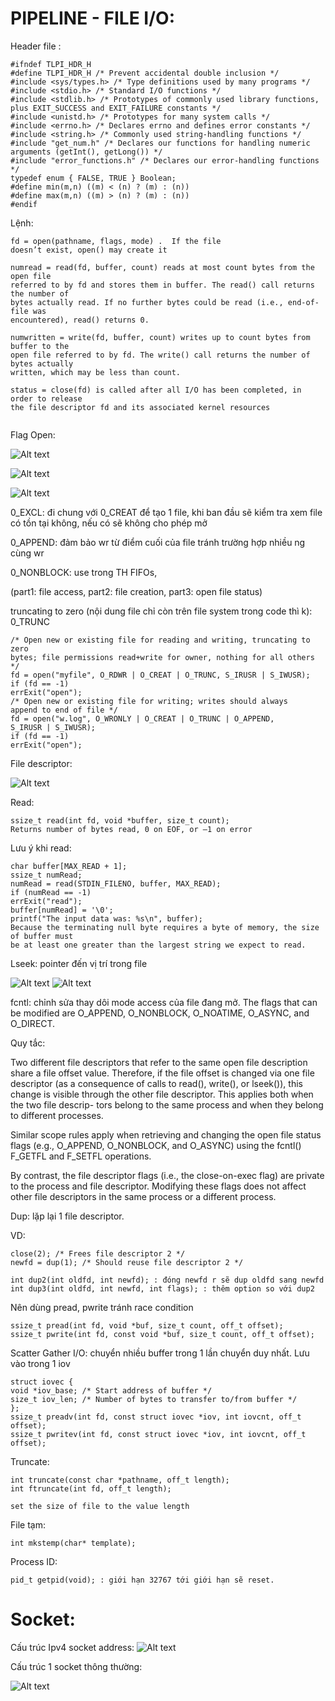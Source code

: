 # PIPELINE - FILE I/O:

Header file :
```
#ifndef TLPI_HDR_H
#define TLPI_HDR_H /* Prevent accidental double inclusion */
#include <sys/types.h> /* Type definitions used by many programs */
#include <stdio.h> /* Standard I/O functions */
#include <stdlib.h> /* Prototypes of commonly used library functions,
plus EXIT_SUCCESS and EXIT_FAILURE constants */
#include <unistd.h> /* Prototypes for many system calls */
#include <errno.h> /* Declares errno and defines error constants */
#include <string.h> /* Commonly used string-handling functions */
#include "get_num.h" /* Declares our functions for handling numeric
arguments (getInt(), getLong()) */
#include "error_functions.h" /* Declares our error-handling functions */
typedef enum { FALSE, TRUE } Boolean;
#define min(m,n) ((m) < (n) ? (m) : (n))
#define max(m,n) ((m) > (n) ? (m) : (n))
#endif
```

Lệnh: 
```
fd = open(pathname, flags, mode) .  If the file
doesn’t exist, open() may create it

numread = read(fd, buffer, count) reads at most count bytes from the open file
referred to by fd and stores them in buffer. The read() call returns the number of
bytes actually read. If no further bytes could be read (i.e., end-of-file was
encountered), read() returns 0.

numwritten = write(fd, buffer, count) writes up to count bytes from buffer to the
open file referred to by fd. The write() call returns the number of bytes actually
written, which may be less than count.

status = close(fd) is called after all I/O has been completed, in order to release
the file descriptor fd and its associated kernel resources


```

Flag Open: 

![Alt text](image.png)

![Alt text](image-1.png)

![Alt text](image-2.png)

0_EXCL: đi chung với 0_CREAT để tạo 1 file, khi ban đầu sẽ kiểm tra xem file có tồn tại không, nếu có sẽ không cho phép mở

0_APPEND: đảm bảo wr từ điểm cuối của file tránh trường hợp nhiều ng cùng wr

0_NONBLOCK: use trong TH FIFOs, 

(part1: file access, part2: file creation, part3: open file status)

truncating to zero (nội dung file chỉ còn trên file system trong code thì k): 0_TRUNC

```
/* Open new or existing file for reading and writing, truncating to zero
bytes; file permissions read+write for owner, nothing for all others */
fd = open("myfile", O_RDWR | O_CREAT | O_TRUNC, S_IRUSR | S_IWUSR);
if (fd == -1)
errExit("open");
/* Open new or existing file for writing; writes should always
append to end of file */
fd = open("w.log", O_WRONLY | O_CREAT | O_TRUNC | O_APPEND,
S_IRUSR | S_IWUSR);
if (fd == -1)
errExit("open");
```

File descriptor: 

![Alt text](image-3.png)

Read:
```
ssize_t read(int fd, void *buffer, size_t count);
Returns number of bytes read, 0 on EOF, or –1 on error
```

Lưu ý khi read:
```
char buffer[MAX_READ + 1];
ssize_t numRead;
numRead = read(STDIN_FILENO, buffer, MAX_READ);
if (numRead == -1)
errExit("read");
buffer[numRead] = '\0';
printf("The input data was: %s\n", buffer);
Because the terminating null byte requires a byte of memory, the size of buffer must
be at least one greater than the largest string we expect to read.
```

Lseek: pointer đến vị trí trong file

![Alt text](image-4.png)
![Alt text](image-5.png)

fcntl: chỉnh sửa thay dôi mode access của file đang mở. The flags that can be modified are O_APPEND, O_NONBLOCK, O_NOATIME, O_ASYNC, and
O_DIRECT.

Quy tắc:

 Two different file descriptors that refer to the same open file description share
a file offset value. Therefore, if the file offset is changed via one file descriptor
(as a consequence of calls to read(), write(), or lseek()), this change is visible
through the other file descriptor. This applies both when the two file descrip-
tors belong to the same process and when they belong to different processes.

Similar scope rules apply when retrieving and changing the open file status
flags (e.g., O_APPEND, O_NONBLOCK, and O_ASYNC) using the fcntl() F_GETFL and F_SETFL
operations.

By contrast, the file descriptor flags (i.e., the close-on-exec flag) are private to
the process and file descriptor. Modifying these flags does not affect other file
descriptors in the same process or a different process.

Dup: lặp lại 1 file descriptor. 

VD:
```
close(2); /* Frees file descriptor 2 */
newfd = dup(1); /* Should reuse file descriptor 2 */
```

```
int dup2(int oldfd, int newfd); : đóng newfd r sẽ dup oldfd sang newfd
int dup3(int oldfd, int newfd, int flags); : thêm option so với dup2
```

Nên dùng pread, pwrite tránh race condition
```
ssize_t pread(int fd, void *buf, size_t count, off_t offset);
ssize_t pwrite(int fd, const void *buf, size_t count, off_t offset);
```

Scatter Gather I/O: chuyển nhiều buffer trong 1 lần chuyển duy nhất. Lưu vào trong 1 iov

```
struct iovec {
void *iov_base; /* Start address of buffer */
size_t iov_len; /* Number of bytes to transfer to/from buffer */
};
ssize_t preadv(int fd, const struct iovec *iov, int iovcnt, off_t offset);
ssize_t pwritev(int fd, const struct iovec *iov, int iovcnt, off_t offset);
```

Truncate:
```
int truncate(const char *pathname, off_t length);
int ftruncate(int fd, off_t length); 

set the size of file to the value length
```

File tạm: 
```
int mkstemp(char* template);
```

Process ID: 
```
pid_t getpid(void); : giới hạn 32767 tới giới hạn sẽ reset.
```

# Socket:

Cấu trúc Ipv4 socket address:
![Alt text](image-6.png)

Cấu trúc 1 socket thông thường:

![Alt text](image-7.png)

